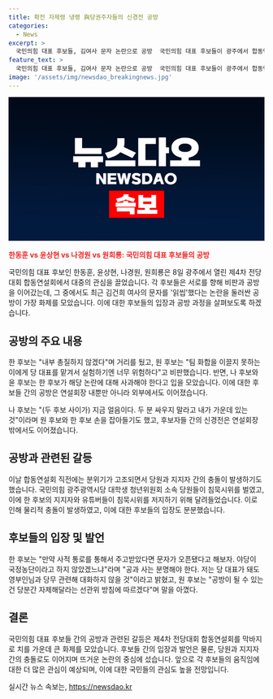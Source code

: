 ```yaml
---
title: 확전 자제령 냉랭 與당권주자들의 신경전 공방
categories:
  - News
excerpt: >
  국민의힘 대표 후보들, 김여사 문자 논란으로 공방  국민의힘 대표 후보들이 광주에서 합동연설회를 열고, 김여사 문자 논란을 놓고 서로 공방을 이어갔다. 한동훈 후보는 내부 총질은 하지 말라며 거리를 유지하고, 원희룡 후보는 팀의 화합을 이끌지 못하는 사람에게 당 대표를 맡기기엔 위험하다고 지적했다. 나경원 후보와 윤상현 후보는 한 후보가 사과해야 한다고 주장했고, 냉랭한 분위기 속에서 후보들 간의 갈등이 고조되고 있다. 한편, 합동연설회 직전에는 당원과 지지자 간의 충돌이 발생하기도 했다. 이에 국민의힘은 오는 10일과 12일에도 부산과 대구에서 합동연설회를 갖는다.
feature_text: >
  국민의힘 대표 후보들, 김여사 문자 논란으로 공방  국민의힘 대표 후보들이 광주에서 합동연설회를 열고, 김여사 문자 논란을 놓고 서로 공방을 이어갔다. 한동훈 후보는 내부 총질은 하지 말라며 거리를 유지하고, 원희룡 후보는 팀의 화합을 이끌지 못하는 사람에게 당 대표를 맡기기엔 위험하다고 지적했다. 나경원 후보와 윤상현 후보는 한 후보가 사과해야 한다고 주장했고, 냉랭한 분위기 속에서 후보들 간의 갈등이 고조되고 있다. 한편, 합동연설회 직전에는 당원과 지지자 간의 충돌이 발생하기도 했다. 이에 국민의힘은 오는 10일과 12일에도 부산과 대구에서 합동연설회를 갖는다.
image: '/assets/img/newsdao_breakingnews.jpg'
---
```


<p><img src="/assets/img/newsdao_breakingnews.jpg" alt="ontimetimes 속보" /></p>

<p><b><span style="color: #ee2323;">한동훈 vs 윤상현 vs 나경원 vs 원희룡: 국민의힘 대표 후보들의 공방</span></b></p>

<p>국민의힘 대표 후보인 한동훈, 윤상현, 나경원, 원희룡은 8일 광주에서 열린 제4차 전당대회 합동연설회에서 대중의 관심을 끌었습니다. 각 후보들은 서로를 향해 비판과 공방을 이어갔는데, 그 중에서도 최근 김건희 여사의 문자를 '읽씹'했다는 논란을 둘러싼 공방이 가장 화제를 모았습니다. 이에 대한 후보들의 입장과 공방 과정을 살펴보도록 하겠습니다.</p>

<h2 data-ke-size="size26">공방의 주요 내용</h2>

<p>한 후보는 "내부 총질하지 않겠다"며 거리를 뒀고, 원 후보는 "팀 화합을 이끌지 못하는 이에게 당 대표를 맡겨서 실험하기엔 너무 위험하다"고 비판했습니다. 반면, 나 후보와 윤 후보는 한 후보가 해당 논란에 대해 사과해야 한다고 입을 모았습니다. 이에 대한 후보들 간의 공방은 연설회장 내뿐만 아니라 외부에서도 이어졌습니다.</p>

<p>나 후보는 "(두 후보 사이가) 지금 얼음이다. 두 분 싸우지 말라고 내가 가운데 있는 것"이라며 원 후보와 한 후보 손을 잡아들기도 했고, 후보자들 간의 신경전은 연설회장 밖에서도 이어졌습니다.</p>

<h2 data-ke-size="size26">공방과 관련된 갈등</h2>

<p>이날 합동연설회 직전에는 분위기가 고조되면서 당원과 지지자 간의 충돌이 발생하기도 했습니다. 국민의힘 광주광역시당 대학생 청년위원회 소속 당원들이 침묵시위를 벌였고, 이에 한 후보의 지지자와 유튜버들이 침묵시위를 저지하기 위해 달려들었습니다. 이로 인해 물리적 충돌이 발생하였고, 이에 대한 후보들의 입장도 분분했습니다.</p>

<h2 data-ke-size="size26">후보들의 입장 및 발언</h2>

<p>한 후보는 "만약 사적 통로를 통해서 주고받았다면 문자가 오픈됐다고 해보자. 야당이 국정농단이라고 하지 않았겠느냐"라며 "공과 사는 분명해야 한다. 저는 당 대표가 돼도 영부인님과 당무 관련해 대화하지 않을 것"이라고 밝혔고, 원 후보는 "공방이 될 수 있는 건 당분간 자제해달라는 선관위 방침에 따르겠다"며 말을 아꼈다.</p>

<h2 data-ke-size="size26">결론</h2>

<p>국민의힘 대표 후보들 간의 공방과 관련된 갈등은 제4차 전당대회 합동연설회를 막바지로 치를 가운데 큰 화제를 모았습니다. 후보들 간의 입장과 발언은 물론, 당원과 지지자 간의 충돌로도 이어지며 뜨거운 논란의 중심에 섰습니다. 앞으로 각 후보들의 움직임에 대한 더 많은 관심이 예상되며, 이에 대한 국민들의 관심도 높을 전망입니다.</p>
실시간 뉴스 속보는, <a href="https://newsdao.kr" rel="dofollow">https://newsdao.kr</a>


